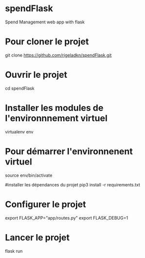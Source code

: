 # spendFlask
Spend Management web app with flask

# Pour cloner le projet 

 git clone https://github.com/rigeladkn/spendFlask.git

# Ouvrir le projet 
 cd spendFlask

# Installer les modules de l'environnnement virtuel 
 virtualenv env

# Pour démarrer l'environnenent virtuel  
 source env/bin/activate

#installer les dépendances du projet
 pip3 install -r requirements.txt
 
# Configurer le projet 
 export FLASK_APP="app/routes.py" 
 export FLASK_DEBUG=1

# Lancer le projet 
flask run